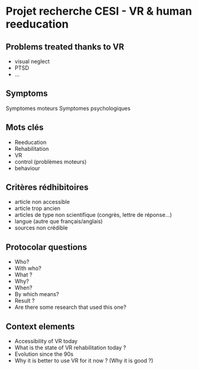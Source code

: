 # Projet recherche CESI - VR & human reeducation 

## Problems treated thanks to VR
- visual neglect
- PTSD
- ...

## Symptoms
Symptomes moteurs
Symptomes psychologiques

## Mots clés
- Reeducation
- Rehabilitation
- VR
- control (problèmes moteurs)
- behaviour

## Critères rédhibitoires 
- article non accessible
- article trop ancien
- articles de type non scientifique (congrès, lettre de réponse...)
- langue (autre que français/anglais)
- sources non crédible

## Protocolar questions
- Who?
- With who?
- What ?
- Why?
- When?
- By which means?
- Result ?
- Are there some research that used this one?

## Context elements
 - Accessibility of VR today
 - What is the state of VR rehabilitation today ?
 - Evolution since the 90s
 - Why it is better to use VR for it now ? (Why it is good ?)
